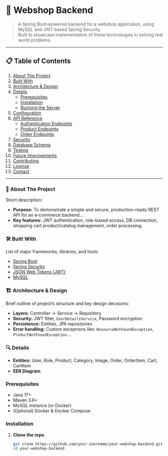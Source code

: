 # 🚀 Webshop Backend

> A Spring Boot–powered backend for a webshop application, using MySQL and JWT‑based Spring Security.  
> Built to showcase implementation of these technologies in solving real world problems.

---

## 📋 Table of Contents

1. [About The Project](#about)  
2. [Built With](#built-with)  
3. [Architecture & Design](#architecture--design)  
4. [Details](#details)  
   - [Prerequisites](#prerequisites)  
   - [Installation](#installation)  
   - [Running the Server](#running-the-server)  
5. [Configuration](#configuration)  
6. [API Reference](#api-reference)  
   - [Authentication Endpoints](#authentication-endpoints)  
   - [Product Endpoints](#product-endpoints)  
   - [Order Endpoints](#order-endpoints)  
7. [Security](#security)  
8. [Database Schema](#database-schema)  
9. [Testing](#testing)  
10. [Future Improvements](#future-improvements)  
11. [Contributing](#contributing)  
12. [License](#license)  
13. [Contact](#contact)

---
<a name="about"></a>
### 📖 About The Project

Short description:
- **Purpose:** To demonstrate a simple and secure, production-ready REST API for an e‑commerce backend…
- **Key features:** JWT authentication, role-based access, DB connection, shopping cart product/catalog management, order processing.

<a name="built-with"></a>
### 🛠️ Built With

List of major frameworks, libraries, and tools:
- [Spring Boot](https://spring.io/projects/spring-boot)  
- [Spring Security](https://spring.io/projects/spring-security)  
- [JSON Web Tokens (JWT)](https://jwt.io/)  
- [MySQL](https://www.mysql.com/)  

<a name="architecture--design"></a>
### 🏗️ Architecture & Design

Brief outline of project’s structure and key design decisions:
- **Layers:** Controller → Service → Repository  
- **Security:** JWT filter, `UserDetailsService`, Password encryption   
- **Persistence:** Entities, JPA repositories  
- **Error handling:** Custom exceprions like: `ResourceNotFoundException`, `ProductNotFoundException`...    

<a name="details"></a>
### 🔍 Details
- **Entities:** User, Role, Product, Category, Image, Order, OrderItem, Cart, CartItem
- **EER Diagram**:

### Prerequisites

- Java 17+  
- Maven 3.6+  
- MySQL instance (or Docker)  
- (Optional) Docker & Docker Compose  

### Installation

1. **Clone the repo**  
   ```bash
   git clone https://github.com/your-username/your-webshop-backend.git
   cd your-webshop-backend
